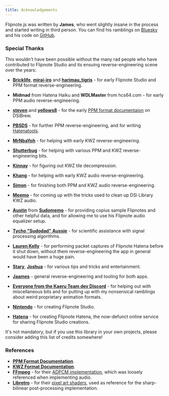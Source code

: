 ```yaml
---
title: Acknowledgements
---
```


Flipnote.js was written by **James**, who went slightly insane in the process and started writing in third person. You can find his ramblings on [Bluesky](https://bsky.app/profile/jaames.co.uk) and his code on [GitHub](https://github.com/jaames).

### Special Thanks

This wouldn't have been possible without the many rad people who have contributed to Flipnote Studio and its ensuing reverse-engineering scene over the years:

- **[Bricklife](http://ugomemo.g.hatena.ne.jp/bricklife/20090307/1236391313)**, **[mirai-iro](http://mirai-iro.hatenablog.jp/entry/20090116/ugomemo_ppm)** and **[harimau_tigris](http://ugomemo.g.hatena.ne.jp/harimau_tigris)** - for early Flipnote Studio and PPM format reverse-engineering.
- **Midmad** from Hatena Haiku and **WDLMaster** from hcs64.com - for early PPM audio reverse-engineering.
- **[steven](http://www.dsibrew.org/wiki/User:Steven)** and **[yellows8](http://www.dsibrew.org/wiki/User:Yellows8)** - for the early [PPM format documentaion](https://www.dsibrew.org/wiki/Flipnote_Files/PPM) on DSiBrew.
- **[PBSDS](https://github.com/pbsds)** - for further PPM reverse-engineering, and for writing [Hatenatools](https://github.com/pbsds/Hatenatools).
- **[MrNbaYoh](https://github.com/MrNbaYoh)** - for helping with early KWZ reverse-engineering.
- **[Shutterbug](https://github.com/shutterbug2000)** - for helping with various PPM and KWZ reverse-engineering bits.
- **[Kinnay](https://github.com/Kinnay)** - for figuring out KWZ tile decompression.
- **[Khang](https://github.com/khang06)** - for helping with early KWZ audio reverse-engineering.
- **[Simon](https://github.com/simontime)** - for finishing both PPM and KWZ audio reverse-engineering.
- **[Meemo](https://github.com/meemo)** - for coming up with the tricks used to clean up DSi Library KWZ audio.
- **[Austin](https://twitter.com/AustinSudomemo)** from **[Sudomemo](https://www.sudomemo.net/)** - for providing copius sample Flipnotes and other helpful data, and for allowing me to use his Flipnote audio equalizer setup.
- **[Tycho "Sudodad" Aussie](https://github.com/tychoaussie)** - for scientific assistance with signal processing algorithms.
- **[Lauren Kelly](https://github.com/thejsa)** - for performing packet captures of Flipnote Hatena before it shut down, without them reverse-engineering the app in general would have been a huge pain.
- **[Stary](https://github.com/Stary2001)**, **[Joshua](https://github.com/JoshuaDoes)** - for various tips and tricks and entertainment.
- **[Jaames](https://github.com/jaames)** - general reverse-engineering and tooling for both apps.
- **[Everyone from the Kaeru Team dev Discord](https://kaeru.world/)** - for helping out with miscellaneous bits and for putting up with my nonsensical ramblings about weird proprietary animation formats.

- **[Nintendo](https://www.nintendo.com/)** - for creating Flipnote Studio.
- **[Hatena](http://www.hatena.ne.jp/)** - for creating Flipnote Hatena, the now-defunct online service for sharing Flipnote Studio creations.

It's not mandatory, but if you use this library in your own projects, please consider adding this list of credits somewhere!

### References

- **[PPM Format Documentation](https://github.com/Flipnote-Collective/flipnote-studio-docs/wiki/PPM-format)**.
- **[KWZ Format Documentation](https://github.com/Flipnote-Collective/flipnote-studio-3d-docs/wiki/KWZ-Format)**.
- **[FFmpeg](https://ffmpeg.org/)** - for their [ADPCM implementation](https://github.com/FFmpeg/FFmpeg/blob/master/libavcodec/adpcm.c), which was loosely referenced when implementing audio.
- **[Libretro](https://www.libretro.com/)** - for their [pixel art shaders](https://github.com/libretro/glsl-shaders), used as reference for the sharp-bilinear post-processing implementation.